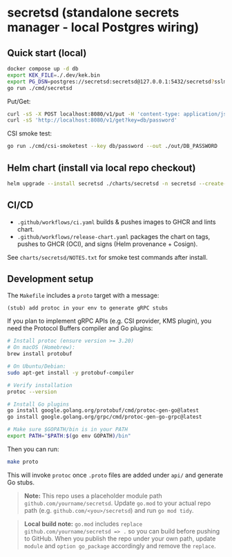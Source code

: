 # secretsd (standalone secrets manager - local Postgres wiring)

## Quick start (local)
```bash
docker compose up -d db
export KEK_FILE=./.dev/kek.bin
export PG_DSN=postgres://secretsd:secretsd@127.0.0.1:5432/secretsd?sslmode=disable
go run ./cmd/secretsd
```

Put/Get:
```bash
curl -sS -X POST localhost:8080/v1/put -H 'content-type: application/json' -d '{"path":"db/password","value":"Tr1cky"}'
curl -sS 'http://localhost:8080/v1/get?key=db/password'
```

CSI smoke test:
```bash
go run ./cmd/csi-smoketest --key db/password --out ./out/DB_PASSWORD
```

## Helm chart (install via local repo checkout)
```bash
helm upgrade --install secretsd ./charts/secretsd -n secretsd --create-namespace   --set image.repository=ghcr.io/OWNER/secretsd   --set image.tag=latest
```

## CI/CD
- `.github/workflows/ci.yaml` builds & pushes images to GHCR and lints chart.
- `.github/workflows/release-chart.yaml` packages the chart on tags, pushes to GHCR (OCI), and signs (Helm provenance + Cosign).

See `charts/secretsd/NOTES.txt` for smoke test commands after install.


## Development setup

The `Makefile` includes a `proto` target with a message:

```
(stub) add protoc in your env to generate gRPC stubs
```

If you plan to implement gRPC APIs (e.g. CSI provider, KMS plugin), you need the Protocol Buffers compiler and Go plugins:

```bash
# Install protoc (ensure version >= 3.20)
# On macOS (Homebrew):
brew install protobuf

# On Ubuntu/Debian:
sudo apt-get install -y protobuf-compiler

# Verify installation
protoc --version

# Install Go plugins
go install google.golang.org/protobuf/cmd/protoc-gen-go@latest
go install google.golang.org/grpc/cmd/protoc-gen-go-grpc@latest

# Make sure $GOPATH/bin is in your PATH
export PATH="$PATH:$(go env GOPATH)/bin"
```

Then you can run:

```bash
make proto
```

This will invoke `protoc` once `.proto` files are added under `api/` and generate Go stubs.


> **Note:** This repo uses a placeholder module path `github.com/yourname/secretsd`. Update `go.mod` to your actual repo path (e.g. `github.com/<you>/secretsd`) and run `go mod tidy`.


> **Local build note:** `go.mod` includes `replace github.com/yourname/secretsd => .` so you can build before pushing to GitHub. 
> When you publish the repo under your own path, update `module` and `option go_package` accordingly and remove the `replace`.
